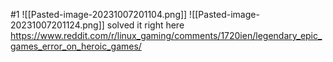 #1
![[Pasted-image-20231007201104.png]]
![[Pasted-image-20231007201124.png]]
solved it right here
https://www.reddit.com/r/linux_gaming/comments/1720ien/legendary_epic_games_error_on_heroic_games/